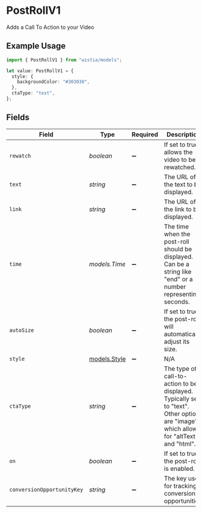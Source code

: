 # PostRollV1

Adds a Call To Action to your Video

## Example Usage

```typescript
import { PostRollV1 } from "wistia/models";

let value: PostRollV1 = {
  style: {
    backgroundColor: "#303030",
  },
  ctaType: "text",
};
```

## Fields

| Field                                                                                                                                  | Type                                                                                                                                   | Required                                                                                                                               | Description                                                                                                                            | Example                                                                                                                                |
| -------------------------------------------------------------------------------------------------------------------------------------- | -------------------------------------------------------------------------------------------------------------------------------------- | -------------------------------------------------------------------------------------------------------------------------------------- | -------------------------------------------------------------------------------------------------------------------------------------- | -------------------------------------------------------------------------------------------------------------------------------------- |
| `rewatch`                                                                                                                              | *boolean*                                                                                                                              | :heavy_minus_sign:                                                                                                                     | If set to true, allows the video to be rewatched.                                                                                      |                                                                                                                                        |
| `text`                                                                                                                                 | *string*                                                                                                                               | :heavy_minus_sign:                                                                                                                     | The URL of the text to be displayed.                                                                                                   |                                                                                                                                        |
| `link`                                                                                                                                 | *string*                                                                                                                               | :heavy_minus_sign:                                                                                                                     | The URL of the link to be displayed.                                                                                                   |                                                                                                                                        |
| `time`                                                                                                                                 | *models.Time*                                                                                                                          | :heavy_minus_sign:                                                                                                                     | The time when the post-roll should be displayed. Can be a string like "end" or a number representing seconds.                          |                                                                                                                                        |
| `autoSize`                                                                                                                             | *boolean*                                                                                                                              | :heavy_minus_sign:                                                                                                                     | If set to true, the post-roll will automatically adjust its size.                                                                      |                                                                                                                                        |
| `style`                                                                                                                                | [models.Style](../models/style.md)                                                                                                     | :heavy_minus_sign:                                                                                                                     | N/A                                                                                                                                    |                                                                                                                                        |
| `ctaType`                                                                                                                              | *string*                                                                                                                               | :heavy_minus_sign:                                                                                                                     | The type of call-to-action to be displayed. Typically set to "text". Other options are "image" which allows for "altText", and "html". | text                                                                                                                                   |
| `on`                                                                                                                                   | *boolean*                                                                                                                              | :heavy_minus_sign:                                                                                                                     | If set to true, the post-roll is enabled.                                                                                              |                                                                                                                                        |
| `conversionOpportunityKey`                                                                                                             | *string*                                                                                                                               | :heavy_minus_sign:                                                                                                                     | The key used for tracking conversion opportunities.                                                                                    |                                                                                                                                        |